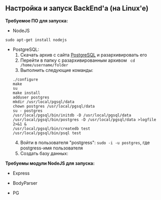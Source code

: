 
## Настройка и запуск BackEnd'а (на Linux'e)
**Требуемое ПО для запуска:**
- NodeJS
```
sudo apt-get install nodejs
```
- PostgreSQL:
  1. Скачать архив с сайта [PostgreSQL](https://www.postgresql.org/ftp/source/v12.1/) и разархивировать его
  2. Перейти в папку c разархивированным архивом ``` cd /home/username/folder```
  3. Выполнить следующие команды:
  ```
  ./configure
  make
  su
  make install
  adduser postgres
  mkdir /usr/local/pgsql/data
  chown postgres /usr/local/pgsql/data
  su - postgres
  /usr/local/pgsql/bin/initdb -D /usr/local/pgsql/data
  /usr/local/pgsql/bin/postgres -D /usr/local/pgsql/data >logfile 2>&1 &
  /usr/local/pgsql/bin/createdb test
  /usr/local/pgsql/bin/psql test
  ```
  4. Войти в пользователя "postgress":
  ``` sudo -i -u postgres ```, где postgress-имя пользователя
  5. Создать базу данных:
  




**Требуемы модули NodeJS для запуска:**
- Express

- BodyParser
- PG
